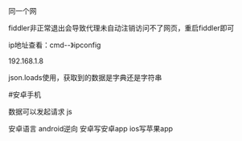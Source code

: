 同一个网

fiddler非正常退出会导致代理未自动注销访问不了网页，重启fiddler即可

ip地址查看：cmd--》ipconfig

192.168.1.8

json.loads使用，获取到的数据是字典还是字符串



#安卓手机

数据可以发起请求	js

安卓语言		android逆向		安卓写安卓app	ios写苹果app

